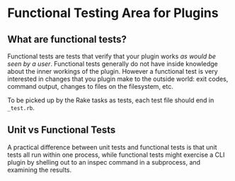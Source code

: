 # Functional Testing Area for Plugins

## What are functional tests?

Functional tests are tests that verify that your plugin works _as would be seen by a user_. Functional tests generally do not have inside knowledge about the inner workings of the plugin.  However a functional test is very interested in changes that you plugin make to the outside world: exit codes, command output, changes to files on the filesystem, etc.

To be picked up by the Rake tasks as tests, each test file should end in `_test.rb`.

## Unit vs Functional Tests

A practical difference between unit tests and functional tests is that unit tests all run within one process, while functional tests might exercise a CLI plugin by shelling out to an inspec command in a subprocess, and examining the results.

